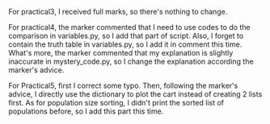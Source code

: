 For practical3, I received full marks, so there's nothing to change.

For practical4, the marker commented that I need to use codes to do the comparison in variables.py, so I add that part of script. Also, I forget to contain the truth table in variables.py, so I add it in comment this time. What's more, the marker commented that my explanation is slightly inaccurate in mystery_code.py, so I change the explanation according the marker's advice.

For Practical5, first I correct some typo. Then, following the marker's advice, I directly use the dictionary to plot the cart instead of creating 2 lists first. As for population size sorting, I didn't print the sorted list of populations before, so I add this part this time.